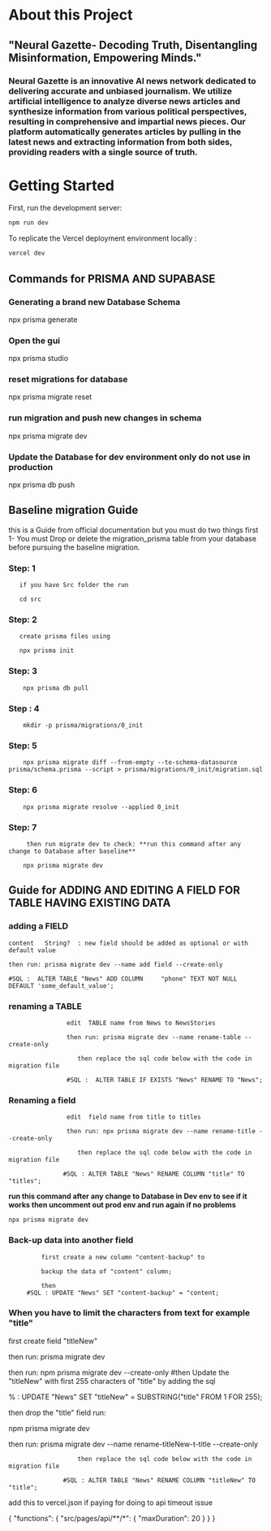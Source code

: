 # About this Project

## "Neural Gazette- Decoding Truth, Disentangling Misinformation, Empowering Minds."

### Neural Gazette is an innovative AI news network dedicated to delivering accurate and unbiased journalism. We utilize artificial intelligence to analyze diverse news articles and synthesize information from various political perspectives, resulting in comprehensive and impartial news pieces. Our platform automatically generates articles by pulling in the latest news and extracting information from both sides, providing readers with a single source of truth.



# Getting Started

First, run the development server:

```bash
npm run dev

```

To replicate the Vercel deployment environment locally :

```bash
vercel dev

```

## Commands for PRISMA AND SUPABASE

### Generating a brand new Database Schema

npx prisma generate

### Open the gui

npx prisma studio

### reset migrations for database

npx prisma migrate reset

### run migration and push new changes in schema

npx prisma migrate dev

### Update the Database for dev environment only do not use in production

<!-- This command will delete all entries provided you rename any field or do not use the optional ? and is only used for speed testing dev-->

npx prisma db push

## Baseline migration Guide

this is a Guide from official documentation but you must do two things first
1- You must Drop or delete the migration_prisma table
from your database before pursuing the baseline migration.

### Step: 1

       if you have Src folder the run

       cd src

### Step: 2

       create prisma files using

       npx prisma init

### Step: 3

        npx prisma db pull

### Step : 4

        mkdir -p prisma/migrations/0_init

### Step: 5

        npx prisma migrate diff --from-empty --to-schema-datasource prisma/schema.prisma --script > prisma/migrations/0_init/migration.sql

### Step: 6

        npx prisma migrate resolve --applied 0_init

### Step: 7

         then run migrate dev to check: **run this command after any change to Database after baseline**

        npx prisma migrate dev

## Guide for ADDING AND EDITING A FIELD FOR TABLE HAVING EXISTING DATA

### adding a FIELD

    content   String?  : new field should be added as optional or with default value

    then run: prisma migrate dev --name add field --create-only

    #SQL :  ALTER TABLE "News" ADD COLUMN     "phone" TEXT NOT NULL DEFAULT 'some_default_value';

### renaming a TABLE

                    edit  TABLE name from News to NewsStories

                    then run: prisma migrate dev --name rename-table --create-only

                       then replace the sql code below with the code in migration file

                    #SQL :  ALTER TABLE IF EXISTS "News" RENAME TO "News";

### Renaming a field

                    edit  field name from title to titles

                    then run: npx prisma migrate dev --name rename-title --create-only

                       then replace the sql code below with the code in migration file

                   #SQL : ALTER TABLE "News" RENAME COLUMN "title" TO "titles";

**run this command after any change to Database in Dev env to see if it works then uncomment out prod env and run again if no problems**

    npx prisma migrate dev

### Back-up data into another field

             first create a new column "content-backup" to

             backup the data of "content" column;

             then
         #SQL : UPDATE "News" SET "content-backup" = "content;

### When you have to limit the characters from text for example "title"

first create field "titleNew"

then run: prisma migrate dev

then run:
npm prisma migrate dev --create-only
#then Update the "titleNew" with first 255 characters of "title" by adding the sql

% : UPDATE "News" SET "titleNew" = SUBSTRING("title" FROM 1 FOR 255);

then drop the "title" field run:

npm prisma migrate dev

then run:
prisma migrate dev --name rename-titleNew-t-title --create-only

                       then replace the sql code below with the code in migration file

                   #SQL : ALTER TABLE "News" RENAME COLUMN "titleNew" TO "title";


add this to vercel.json if paying for doing to api timeout issue

{
  "functions": {
    "src/pages/api/**/*": {
      "maxDuration": 20
    }
  }
}
